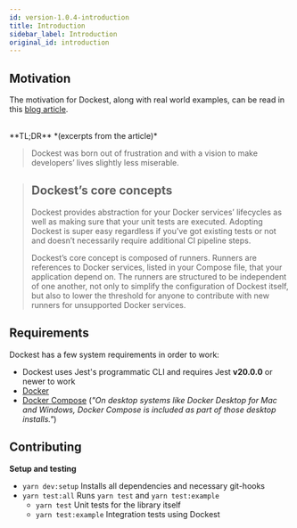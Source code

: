 ```yaml
---
id: version-1.0.4-introduction
title: Introduction
sidebar_label: Introduction
original_id: introduction
---
```


## Motivation

The motivation for Dockest, along with real world examples, can be read in this [blog article](https://engineering.klarna.com/node-js-integration-testing-with-ease-fab5f8d29163).

<br>
**TL;DR** *(excerpts from the article)*

> Dockest was born out of frustration and with a vision to make developers’ lives slightly less miserable.

> ## Dockest’s core concepts
>
> Dockest provides abstraction for your Docker services’ lifecycles as well as making sure that your unit tests are executed. Adopting Dockest is super easy regardless if you’ve got existing tests or not and doesn’t necessarily require additional CI pipeline steps.
>
> Dockest’s core concept is composed of runners. Runners are references to Docker services, listed in your Compose file, that your application depend on. The runners are structured to be independent of one another, not only to simplify the configuration of Dockest itself, but also to lower the threshold for anyone to contribute with new runners for unsupported Docker services.

## Requirements

Dockest has a few system requirements in order to work:

- Dockest uses Jest's programmatic CLI and requires Jest **v20.0.0** or newer to work
- [Docker](https://www.docker.com/)
- [Docker Compose](https://docs.docker.com/compose/install/) (_"On desktop systems like Docker Desktop for Mac and Windows, Docker Compose is included as part of those desktop installs."_)

## Contributing

**Setup and testing**

- `yarn dev:setup` Installs all dependencies and necessary git-hooks
- `yarn test:all` Runs `yarn test` and `yarn test:example`
  - `yarn test` Unit tests for the library itself
  - `yarn test:example` Integration tests using Dockest
